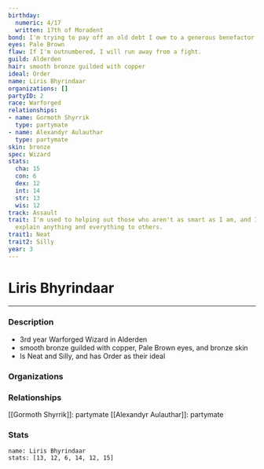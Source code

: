 ```yaml
---
birthday:
  numeric: 4/17
  written: 17th of Moradent
bond: I'm trying to pay off an old debt I owe to a generous benefactor.
eyes: Pale Brown
flaw: If I'm outnumbered, I will run away from a fight.
guild: Alderden
hair: smooth bronze guilded with copper
ideal: Order
name: Liris Bhyrindaar
organizations: []
partyID: 2
race: Warforged
relationships:
- name: Gormoth Shyrrik
  type: partymate
- name: Alexandyr Aulauthar
  type: partymate
skin: bronze
spec: Wizard
stats:
  cha: 15
  con: 6
  dex: 12
  int: 14
  str: 13
  wis: 12
track: Assault
trait: I'm used to helping out those who aren't as smart as I am, and I patiently
  explain anything and everything to others.
trait1: Neat
trait2: Silly
year: 3
---
```

# Liris Bhyrindaar
---
### Description
- 3rd year Warforged Wizard in Alderden
- smooth bronze guilded with copper, Pale Brown eyes, and bronze skin
- Is Neat and Silly, and has Order as their ideal

### Organizations
### Relationships
[[Gormoth Shyrrik]]: partymate
[[Alexandyr Aulauthar]]: partymate
### Stats
```statblock
name: Liris Bhyrindaar
stats: [13, 12, 6, 14, 12, 15]
```